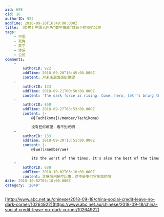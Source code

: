```yaml
---
aid: 698
cid: 16
authorID: 922
addTime: 2018-09-20T16:49:00.000Z
title: 【聚焦】中国无死角“数字独裁”体系下的模范公民
tags:
    - 中国
    - 死角
    - 数字
    - 体系
    - 公民
comments:
    -
        authorID: 922
        addTime: 2018-09-20T16:49:00.000Z
        content: 对未来越发感到绝望
    -
        authorID: 133
        addTime: 2018-09-21T00:58:00.000Z
        content: 'The dark force is rising. Come, hero, let''s bring the light. >\_<'
    -
        authorID: 860
        addTime: 2018-09-27T03:53:00.000Z
        content: |-
            @[Tachikoma](/member/Tachikoma)

            没有任何希望，看不到光明
    -
        authorID: 133
        addTime: 2018-09-30T13:51:00.000Z
        content: |-
            @[we](/member/we)

            its the worst of the times; it's also the best of the times
    -
        authorID: 888
        addTime: 2018-10-02T03:10:00.000Z
        content: 芝麻信用是咋回事，这不是支付宝里面的吗
date: 2018-10-02T03:10:00.000Z
category: '2049'
---
```


[http://www.abc.net.au/chinese/2018-09-18/china-social-credit-leave-no-dark-corner/10264922](https://www.abc.net.au/chinese/2018-09-18/china-social-credit-leave-no-dark-corner/10264922)
